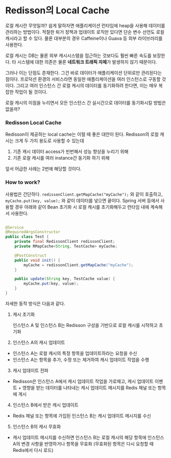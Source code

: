 # Redisson의 Local Cache
로컬 캐시란 무엇일까? 쉽게 말하자면 애플리케이션 런타임에 heap을 사용해 데이터를 관리하는 방법이다. 적절한 퇴거 정책과 업데이트 로직만 있다면 단순 변수 선언도 로컬캐시라고 할 수 있다. 물론 대부분의 경우 Caffeine이나 Guava 등 외부 라이브러리를 사용한다.

로컬 캐시는 DB는 물론 외부 캐시시스템을 접근하는 것보다도 훨씬 빠른 속도를 보장한다. 타 시스템에 대한 의존은 물론 **네트워크 트래픽 자체**가 발생하지 않기 때문이다.

그러나 이는 단점도 존재한다. 그건 바로 데이터가 애플리케이션 단위로만 관리된다는 점이다. 프로덕션 환경의 서비스라면 동일한 애플리케이션을 여러 인스턴스로 구동할 것이다. 그리고 여러 인스턴스 간 로컬 캐시의 데이터를 동기화하려 한다면, 이는 매우 복잡한 작업이 될 것이다.

로컬 캐시의 이점을 누리면서 모든 인스턴스 간 실시간으로 데이터를 동기화시킬 방법은 없을까?

### Redisson Local Cache

Redisson이 제공하는 local cache는 이럴 때 좋은 대안이 된다. Redisson의 로컬 캐시는 크게 두 가지 용도로 사용할 수 있는데

1.  기존 캐시 데이터 access가 빈번해서 성능 향상을 누리기 위해
2.  기존 로컬 캐시를 여러 instance간 동기화 하기 위해

앞서 어급한 사례는 2번에 해당할 것이다.

### How to work?

사용법은 간단하다.
`redissonClient.getMapCache("myCache");` 와 같이 호출하고,
`myCache.put(key, value);` 와 같이 데이터를 넣으면 끝이다.
Spring 서버 등에서 사용할 경우 아래와 같이 Bean 초기화 시 로컬 캐시를 초기화해두고 런타임 내에 계속해서 사용한다.
```java

@Service
@RequiredArgsConstructor
public class Test {
	private final RedissonClient redissonClient;
	private RMapCache<String, TestCache> myCache;

	@PostConstruct
	public void init() {
		myCache = redissonClient.getMapCache("myCache");
	}

	public update(String key, TestCache value) {
		myCache.put(key, value);
	}
}

```

자세한 동작 방식은 다음과 같다.

1.  캐시 초기화
    
    인스턴스 A 및 인스턴스 B는 Redisson 구성을 기반으로 로컬 캐시를 시작하고 초기화
    
2.  인스턴스 A의 캐시 업데이트
    

-   인스턴스 A는 로컬 캐시의 특정 항목을 업데이트하라는 요청을 수신
-   인스턴스 A는 항목을 추가, 수정 또는 제거하여 캐시 업데이트 작업을 수행

3.  캐시 업데이트 전파

-   Redisson은 인스턴스 A에서 캐시 업데이트 작업을 가로채고, 캐시 업데이트 이벤트 + 영향을 받는 데이터를 나타내는 캐시 업데이트 메시지를 Redis 채널 또는 항목에 게시

4.  인스턴스 B에서 받은 캐시 업데이트

-   Redis 채널 또는 항목에 가입된 인스턴스 B는 캐시 업데이트 메시지를 수신

5.  인스턴스 B의 캐시 무효화

-   캐시 업데이트 메시지를 수신하면 인스턴스 B는 로컬 캐시의 해당 항목에 인스턴스 A의 변경 사항을 반영하거나 항목을 무효화 (무효화된 항목은 다시 요청할 때 Redis에서 다시 로드)